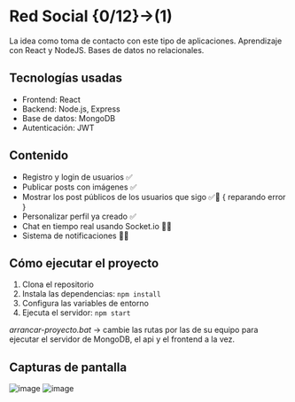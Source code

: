 # Red Social {0/12}->(1)
La idea como toma de contacto con este tipo de aplicaciones. Aprendizaje con React y NodeJS. Bases de datos no relacionales.

## Tecnologías usadas
- Frontend: React
- Backend: Node.js, Express
- Base de datos: MongoDB
- Autenticación: JWT
  
## Contenido
- Registro y login de usuarios ✅
- Publicar posts con imágenes ✅
- Mostrar los post públicos de los usuarios que sigo ✅🚦 { reparando error }
- Personalizar perfil ya creado ✅
- Chat en tiempo real usando Socket.io 👎🏼
- Sistema de notificaciones 👎🏼

## Cómo ejecutar el proyecto
1. Clona el repositorio
2. Instala las dependencias: `npm install`
3. Configura las variables de entorno
4. Ejecuta el servidor: `npm start`

*arrancar-proyecto.bat* -> cambie las rutas por las de su equipo 
para ejecutar el servidor de MongoDB, el api y el frontend a la vez.

## Capturas de pantalla
![image](https://github.com/user-attachments/assets/4ccb7635-4655-4599-9894-e04acc7a8a91)
![image](https://github.com/user-attachments/assets/121a759c-518a-41c1-bbc7-03d2709f095d)



